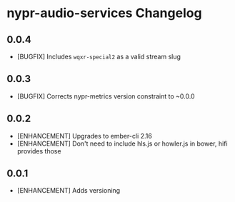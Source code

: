 # nypr-audio-services Changelog

## 0.0.4
- [BUGFIX] Includes `wqxr-special2` as a valid stream slug

## 0.0.3
- [BUGFIX] Corrects nypr-metrics version constraint to ~0.0.0

## 0.0.2
- [ENHANCEMENT] Upgrades to ember-cli 2.16
- [ENHANCEMENT] Don't need to include hls.js or howler.js in bower, hifi provides those

## 0.0.1

- [ENHANCEMENT] Adds versioning
